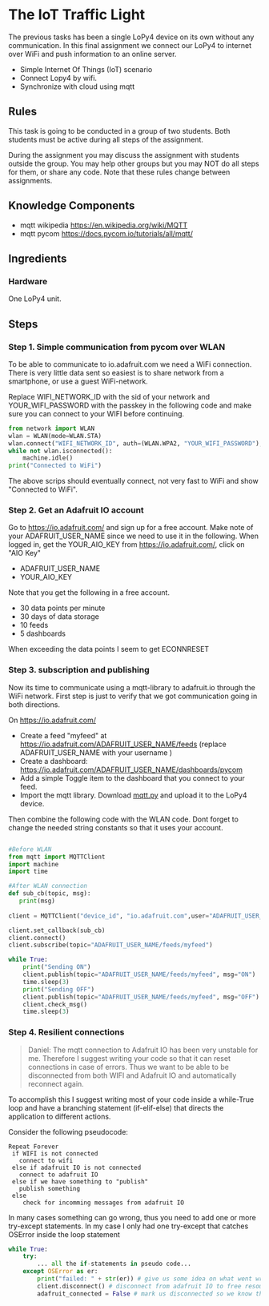 # The IoT Traffic Light

The previous tasks has been a single LoPy4 device on its own without any communication. In this final assignment we connect our LoPy4 to internet over WiFi and push information to an online server. 

 * Simple Internet Of Things (IoT) scenario
 * Connect Lopy4 by wifi. 
 * Synchronize with cloud using mqtt




## Rules

This task is going to be conducted in a group of two students. Both students must be active during all steps of the assignment.

During the assignment you may discuss the assignment with students outside the group. 
You may help other groups but you may NOT do all steps for them, or share any code. Note that these rules change between assignments.

## Knowledge Components

 * mqtt wikipedia https://en.wikipedia.org/wiki/MQTT
 * mqtt pycom https://docs.pycom.io/tutorials/all/mqtt/
 

## Ingredients

### Hardware
 One LoPy4 unit.
 
## Steps

### Step 1. Simple communication from pycom over WLAN
To be able to communicate to io.adafruit.com we need a WiFi connection. There is very little data sent so easiest is to share network from a smartphone, or use a guest WiFi-network.

Replace WIFI_NETWORK_ID with the sid of your network and YOUR_WIFI_PASSWORD with the passkey in the following code and make sure you can connect to your WIFI before continuing. 

```python
from network import WLAN
wlan = WLAN(mode=WLAN.STA)
wlan.connect("WIFI_NETWORK_ID", auth=(WLAN.WPA2, "YOUR_WIFI_PASSWORD"), timeout=5000)
while not wlan.isconnected():
    machine.idle()
print("Connected to WiFi")
```

The above scrips should eventually connect, not very fast to WiFi and show "Connected to WiFi".


### Step 2. Get an Adafruit IO account

Go to https://io.adafruit.com/  and sign up for a free account. Make note of your ADAFRUIT_USER_NAME since we need to use it in the following. When logged in, get the YOUR_AIO_KEY from https://io.adafruit.com/, click on "AIO Key"

 * ADAFRUIT_USER_NAME
 * YOUR_AIO_KEY


Note that you get the following in a free account.

 * 30 data points per minute
 * 30 days of data storage
 * 10 feeds
 * 5 dashboards

When exceeding the data points I seem to get ECONNRESET

### Step 3. subscription and publishing

Now its time to communicate using a mqtt-library to adafruit.io through the WiFi network. First step is just to verify that we got communication going in both directions.

On https://io.adafruit.com/
* Create a feed "myfeed" at https://io.adafruit.com/ADAFRUIT_USER_NAME/feeds (replace ADAFRUIT_USER_NAME with your username )
* Create a dashboard:  https://io.adafruit.com/ADAFRUIT_USER_NAME/dashboards/pycom
 * Add a simple Toggle item to the dashboard that you connect to your feed.
* Import the mqtt library. Download [mqtt.py](../lib/mqtt.py) and upload it to the LoPy4 device. 

Then combine the following code with the WLAN code. Dont forget to change the needed string constants so that it uses your account.

```python

#Before WLAN
from mqtt import MQTTClient
import machine
import time

#After WLAN connection
def sub_cb(topic, msg):
   print(msg)
   
client = MQTTClient("device_id", "io.adafruit.com",user="ADAFRUIT_USER_NAME", password="YOUR_AIO_KEY", port=1883)

client.set_callback(sub_cb)
client.connect()
client.subscribe(topic="ADAFRUIT_USER_NAME/feeds/myfeed")

while True:
    print("Sending ON")
    client.publish(topic="ADAFRUIT_USER_NAME/feeds/myfeed", msg="ON")
    time.sleep(3)
    print("Sending OFF")
    client.publish(topic="ADAFRUIT_USER_NAME/feeds/myfeed", msg="OFF")
    client.check_msg()
    time.sleep(3)
```


### Step 4. Resilient connections

> Daniel: The mqtt connection to Adafruit IO has been very unstable for me. Therefore I suggest writing your code so that it can reset connections in case of errors. Thus we want to be able to be disconnected from both WIFI and Adafruit IO and automatically reconnect again.

To accomplish this I suggest writing most of your code inside a while-True loop and have a branching statement (if-elif-else) that directs the application to different actions. 


Consider the following pseudocode:

```
Repeat Forever
 if WIFI is not connected
   connect to wifi
 else if adafruit IO is not connected
   connect to adafruit IO
 else if we have something to "publish"
   publish something
 else
    check for incomming messages from adafruit IO
```

In many cases something can go wrong, thus you need to add one or more try-except statements. In my case I only had one try-except that catches OSError inside the loop statement

```python
while True:
    try:
        ... all the if-statements in pseudo code...
    except OSError as er:
        print("failed: " + str(er)) # give us some idea on what went wrong
        client.disconnect() # disconnect from adafruit IO to free resources
        adafruit_connected = False # mark us disconnected so we know that we should connect again 
        
```

